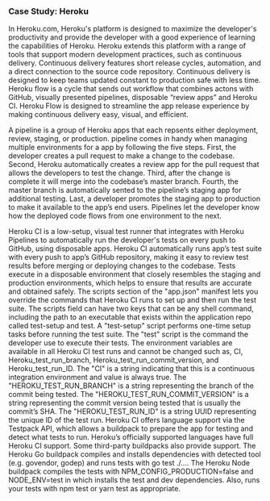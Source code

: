 ### Case Study: Heroku

In Heroku.com, Heroku's platform is designed to maximize the developer's productivity and provide the developer with a good experience of learning the capabilities of Heroku. Heroku extends this platform with a range of tools that support modern development practices, such as continuous delivery. Continuous delivery features short release cycles, automation, and a direct connection to the source code repository. Continuous delivery is designed to keep teams updated constant to production  safe with less time. Heroku flow is a cycle that sends out workflow that combines actons with GitHub, visually presented pipelines, disposable “review apps” and Heroku CI. Heroku Flow is designed to streamline the app release experience by making continuous delivery easy, visual, and efficient. 

A pipeline is a group of Heroku apps that each repsents either deployment, review, staging, or production. pipeline comes in handy when managing multiple environments for a app by following the five steps. First, the developer creates a pull request to make a change to the codebase. Second, Heroku automatically creates a review app for the pull request that allows the developers to test the change. Third, after the change is complete it will merge into the codebase’s master branch. Fourth, the master branch is automatically sented to the pipeline’s staging app for additional testing. Last, a developer promotes the staging app to production to make it available to the app’s end users. Pipelines let the developer know how the deployed code flows from one environment to the next.

Heroku CI is a low-setup, visual test runner that integrates with Heroku Pipelines to automatically run the developer's tests on every push to GitHub, using disposable apps. Heroku CI automatically runs app’s test suite with every push to app’s GitHub repository, making it easy to review test results before merging or deploying changes to the codebase. Tests execute in a disposable environment that closely resembles the staging and production environments, which helps to ensure that results are accurate and obtained safely. The scripts section of the "app.json" manifest lets you override the commands that Heroku CI runs to set up and then run the test suite. The scripts field can have two keys that can be any shell command, including the path to an executable that exists within the application repo called test-setup and test. A "test-setup" script performs one-time setup tasks before running the test suite. The "test" script is the command the developer use to execute their tests. The environment variables are available in all Heroku CI test runs and cannot be changed such as, CI, Heroku_test_run_branch, Heroku_test_run_commit_version, and Heroku_test_run_ID. The "CI" is a string indicating that this is a continuous integration environment and value is always true. The "HEROKU_TEST_RUN_BRANCH" is a string representing the branch of the commit being tested. The "HEROKU_TEST_RUN_COMMIT_VERSION" is a string representing the commit version being tested that is usually the commit’s SHA. The "HEROKU_TEST_RUN_ID" is a string UUID representing the unique ID of the test run. Heroku CI offers language support via the Testpack API, which allows a buildpack to prepare the app for testing and detect what tests to run. Heroku’s officially supported languages have full Heroku CI support. Some third-party buildpacks also provide support. The Heroku Go buildpack compiles and installs dependencies with detected tool (e.g. govendor, godep) and runs tests with go test ./…. The Heroku Node buildpack compiles the tests with NPM_CONFIG_PRODUCTION=false and NODE_ENV=test in which installs the test and dev dependencies. Also, runs your tests with npm test or yarn test as appropriate.
